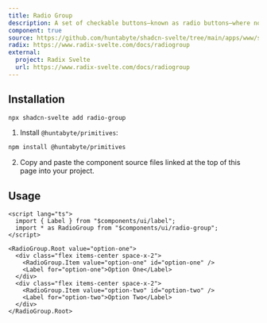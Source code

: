 ```yaml
---
title: Radio Group
description: A set of checkable buttons—known as radio buttons—where no more than one of the buttons can be checked at a time.
component: true
source: https://github.com/huntabyte/shadcn-svelte/tree/main/apps/www/src/lib/components/ui/radio-group
radix: https://www.radix-svelte.com/docs/radiogroup
external:
  project: Radix Svelte
  url: https://www.radix-svelte.com/docs/radiogroup
---
```


<script>
  import { RadioGroupDemo, ComponentExample, ManualInstall } from '$lib/components/docs';
</script>

<ComponentExample src="src/lib/components/docs/examples/radio-group/RadioGroupDemo.svelte">

<div slot="example">
<RadioGroupDemo />
</div>

</ComponentExample>

## Installation

```bash
npx shadcn-svelte add radio-group
```

<ManualInstall>

1. Install `@huntabyte/primitives`:

```bash
npm install @huntabyte/primitives
```

2. Copy and paste the component source files linked at the top of this page into your project.

</ManualInstall>

## Usage

```svelte
<script lang="ts">
  import { Label } from "$components/ui/label";
  import * as RadioGroup from "$components/ui/radio-group";
</script>

<RadioGroup.Root value="option-one">
  <div class="flex items-center space-x-2">
    <RadioGroup.Item value="option-one" id="option-one" />
    <Label for="option-one">Option One</Label>
  </div>
  <div class="flex items-center space-x-2">
    <RadioGroup.Item value="option-two" id="option-two" />
    <Label for="option-two">Option Two</Label>
  </div>
</RadioGroup.Root>
```
